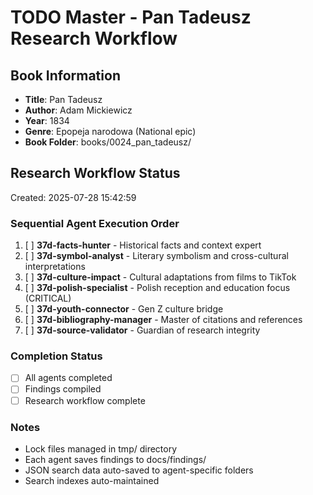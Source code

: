 # TODO Master - Pan Tadeusz Research Workflow

## Book Information
- **Title**: Pan Tadeusz
- **Author**: Adam Mickiewicz
- **Year**: 1834
- **Genre**: Epopeja narodowa (National epic)
- **Book Folder**: books/0024_pan_tadeusz/

## Research Workflow Status
Created: 2025-07-28 15:42:59

### Sequential Agent Execution Order

1. [ ] **37d-facts-hunter** - Historical facts and context expert
2. [ ] **37d-symbol-analyst** - Literary symbolism and cross-cultural interpretations  
3. [ ] **37d-culture-impact** - Cultural adaptations from films to TikTok
4. [ ] **37d-polish-specialist** - Polish reception and education focus (CRITICAL)
5. [ ] **37d-youth-connector** - Gen Z culture bridge
6. [ ] **37d-bibliography-manager** - Master of citations and references
7. [ ] **37d-source-validator** - Guardian of research integrity

### Completion Status
- [ ] All agents completed
- [ ] Findings compiled
- [ ] Research workflow complete

### Notes
- Lock files managed in tmp/ directory
- Each agent saves findings to docs/findings/
- JSON search data auto-saved to agent-specific folders
- Search indexes auto-maintained